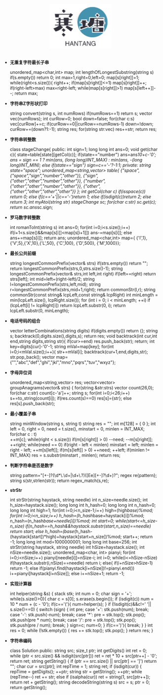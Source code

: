 <br>

<div align="center">
    <img src="logo.jpg" width="200px">
</div>

<br>

-	**无重复字符最长子串**


	unordered_map<char,int> map;
	int lengthOfLongestSubstring(string s)
	    if(s.empty())
	        return 0;
	    int max=1,right=0,left=0;
	    map[s[right]]=1;
	    while(right<s.size()){
	        right++;
	        if(map[s[right]]<=1)
	            map[s[right]]++;
	        if(right-left>max)
	            max=right-left;
	        while(map[s[right]]>1)
	            map[s[left++]]--;
	return max;
-	**字符串Z字形状打印**



	string convert(string s, int numRows)
	    if(numRows==1)
	        return s;
	    vector<string> vec(numRows);
	    int curRow=0;
	    bool down=false;
	    for(char c:s)
	        vec[curRow]+=c;
	        if(curRow==0||curRow==numRows-1)
	            down=!down;
	        curRow+=(down?1:-1);
	    string res;
	    for(string str:vec)
	        res+=str;
	return res;


-	**字符串转整数**



	class stageChange{
	public:
	    int sign=1;
	    long long int ans=0;
	    void get(char c){
	        state=table[state][getCol(c)];
	        if(state=="number")
	            ans=ans*10+c-'0';
	            ans = sign == 1 ? min(ans, (long long)INT_MAX) : min(ans, -(long long)INT_MIN);
	        else if(state=="sign")
	            sign=c=='-'?-1:1;
	private:
	    string state="space";
	    unordered_map<string,vector<string>> table{
	        {"space",{"space","sign","number","other"}},
	        {"sign",{"other","other","number","other"}},
	        {"number",{"other","other","number","other"}},
	        {"other",{"other","other","other","other"}}
	    };
	    int getCol(char c)
	        if(isspace(c)) return 0;
	        else if(c=='+'||c=='-')return 1;
	        else if(isdigit(c))return 2;
	        else return 3;
	int myAtoi(string str) 
	    stageChange sc;
	    for(char c:str)
	        sc.get(c);
	return sc.ans*sc.sign;
-	**罗马数字转整数**



	int romanToInt(string s)
	    int ans=0;
	    for(int i=0;i<s.size();i++)
	        if(i+1<s.size()&&map[s[i]]<map[s[i+1]])
	            ans-=map[s[i]];
	        else
	            ans+=map[s[i]];
	    return ans;
	unordered_map<char,int> map={
	    {'I',1},{'V',5},{'X',10},{'L',50},
	{'C',100}, {'D',500}, {'M',1000}};
-	**最长公共前缀**



	string longestCommonPrefix(vector<string>& strs)
	    if(strs.empty())
	        return "";
	    return longestCommonPrefix(strs,0,strs.size()-1);
	string longestCommonPrefix(vector<string>& strs,int left,int right)
	    if(left==right)
	        return strs[left];
	    int mid=left+(right-left)/2;
	    string l=longestCommonPrefix(strs,left,mid);
	    string r=longestCommonPrefix(strs,mid+1,right);
	    return commonStr(l,r);
	string commonStr(const string& lcpLeft,const string& lcpRight) 
	    int minLength = min(lcpLeft.size(), lcpRight.size());
	    for (int i = 0; i < minLength; ++i) 
	        if (lcpLeft[i] != lcpRight[i]) 
	            return lcpLeft.substr(0, i);
	return lcpLeft.substr(0, minLength);



-	**电话号码的组合**



	vector<string> letterCombinations(string digits)
	    if(digits.empty())
	        return {};
	    string s;
	    backtrack(0,digits.size(),digits,s);
	    return res;
	void backtrack(int cur,int end,string digits,string str){
	    if(cur>=end)
	        res.push_back(str);
	        return;
	    int key=digits[cur]-'0'-1;
	    string mVal=map[key];
	    for(int i=0;i<mVal.size();i++){
	        str+=mVal[i];
	        backtrack(cur+1,end,digits,str);
	        str.pop_back();
	vector<string> map={"","abc","def","ghi","jkl","mno","pqrs","tuv","wxyz"};
-	**字母异位词**



	unordered_map<string,vector<string>> res;
	vector<vector<string>> groupAnagrams(vector<string>& strs) {
		for(string &str:strs)
		    vector<int> count(26,0);
		    for(char c:str)
		        count[c-'a']++;
		    string s;
		    for(int i=0;i<26;i++)
		        s+=to_string(count[i]);
		    if(res.count(s)==0)
		        res[s]={str};
		    else
		        res[s].push_back(str);
-	**最小覆盖子串**



	string minWindow(string s, string t)
	    string res = "";
	    int m[128] = { 0 };
	    int left = 0, right = 0, need = t.size(), minstart = 0, minlen = INT_MAX;
	    for(char c : t)     
	        ++m[c];
	    while(right < s.size())
	        if(m[s[right]] > 0)    --need;
	        --m[s[right]];
	        ++right;
	        while(need == 0) 
	            if(right - left < minlen)
	                minstart = left;
	                minlen = right - left;
	            ++m[s[left]];
	            if(m[s[left]] > 0)  ++need;
	            ++left;
	    if(minlen != INT_MAX)   res = s.substr(minstart , minlen);
	return res;
-	**判断字符串是否是数字**


	
	string pattern="[+-]?(\\d*\\.\\d+|\\d+\\.?)([Ee][+-]?\\d+)?";
	regex re{pattern};
	string s(str,strlen(str));
	return regex_match(s,re);


-	**strStr**



	int strStr(string haystack, string needle)
	    int n_size=needle.size();
	    int h_size=haystack.size();
	    long long int h_hash=0;
	    long long int n_hash=0;
	    long long int high=1;
	    for(int i=0;i<n_size-1;i++)
	        high=(high*base)%mod;
	    for(int i=0;i<n_size;i++)
	        h_hash=(h_hash*base+haystack[i])%mod;
	        n_hash=(n_hash*base+needle[i])%mod;
	    int start=0;
	    while(start<=h_size-n_size)
	        if(n_hash==h_hash&&haystack.substr(start,n_size)==needle)
	            return start;
	        else
	            h_hash=(base*(h_hash-(haystack[start])*high)+haystack[start+n_size])%mod;
	        start++;
	    return -1;
	long long int mod=1000000001;
	long long int base=256;
	int strStr(string haystack, string needle)
	    int hSize=haystack.size();
	    int nSize=needle.size();
	    unordered_map<char, int> pianyi;
	    for(int i=0;i<nSize;i++) pianyi[needle[i]]=nSize-i;
	    int i=0;
	    while(i<=hSize-nSize)
	        if(haystack.substr(i,nSize)==needle) return i;
	        else{
	            if(i+nSize>hSize-1) return -1;
	            else
	                if(pianyi.find(haystack[i+nSize])!=pianyi.end())
	                    i+=pianyi[haystack[i+nSize]];
	                else
	                    i+=nSize+1;
	return -1;
-	**实现计算器**



	int helper(string &s)
	{
	    stack<int> stk;
	    int num = 0;
	    char sign = '+';
	    while(s.size()>0){
	        char c = s[0];
	        s.erase(s.begin());
	        if (isdigit(c))
	            num = 10 * num + (c - '0');
	        if(c=='('){
	            num=helper(s);
	        }
	        if (!isdigit(c)&&c!=' '|| s.size()==0) {
	            switch (sign) {
	                int pre;
	                case '+':
	                    stk.push(num); break;
	                case '-':
	                    stk.push(-num); break;
	                case '*':
	                    pre = stk.top();
	                    stk.pop();
	                    stk.push(pre * num);
	                    break;
	                case '/':
	                    pre = stk.top();
	                    stk.pop();
	                    stk.push(pre / num);
	                    break;
	            }
	            sign=c;
	            num=0;
	        }
	        if(c==')'){
	            break;
	        }
	    }
	    int res = 0;
	    while (!stk.empty()) {
	        res += stk.top();
	        stk.pop();
	    }
	    return res;
	}
-	**字符串编码**


	
	class Solution
	public:
	    string src; 
	    size_t ptr;
	    int getDigits()
	        int ret = 0;
	        while (ptr < src.size() && isdigit(src[ptr])) 
	            ret = ret * 10 + src[ptr++] - '0';
	        return ret;
	    string getString() {
	        if (ptr == src.size() || src[ptr] == ']') 
	            return "";
	        char cur = src[ptr]; int repTime = 1;
	        string ret;
	        if (isdigit(cur)) {
	            repTime = getDigits(); ++ptr;
	            string str = getString(); ++ptr;
	            while (repTime--) ret += str; 
	        else if (isalpha(cur)) 
	            ret = string(1, src[ptr++]);
	        return ret + getString();
	    string decodeString(string s) 
	        src = s;
	        ptr = 0;
	        return getString();

